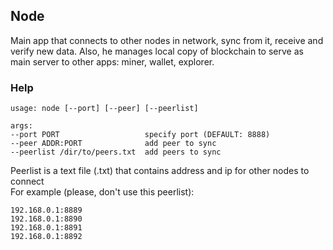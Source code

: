 ## Node

 Main app that connects to other nodes in network, sync from it, receive and verify new data.
 Also, he manages local copy of blockchain to serve as main server to other apps: miner, wallet, explorer.
 
### Help

    usage: node [--port] [--peer] [--peerlist]

    args:
    --port PORT                   specify port (DEFAULT: 8888)
    --peer ADDR:PORT              add peer to sync
    --peerlist /dir/to/peers.txt  add peers to sync

 Peerlist is a text file (.txt) that contains address and ip for other nodes to connect  
 For example (please, don't use this peerlist):
 
    192.168.0.1:8889
    192.168.0.1:8890
    192.168.0.1:8891
    192.168.0.1:8892
